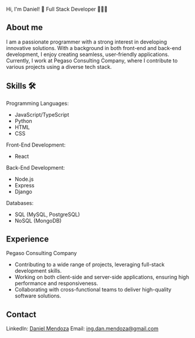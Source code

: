 Hi, I'm Daniel! 👋
Full Stack Developer 🧑🏻‍💻

## About me

I am a passionate programmer with a strong interest in developing innovative solutions. With a background in both front-end and back-end development, I enjoy creating seamless, user-friendly applications. Currently, I work at Pegaso Consulting Company, where I contribute to various projects using a diverse tech stack.

## Skills 🛠️

Programming Languages:

* JavaScript/TypeScript
* Python
* HTML
* CSS

Front-End Development:

* React

Back-End Development:

* Node.js
* Express
* Django

Databases:

* SQL (MySQL, PostgreSQL)
* NoSQL (MongoDB)

## Experience
Pegaso Consulting Company

* Contributing to a wide range of projects, leveraging full-stack development skills.
* Working on both client-side and server-side applications, ensuring high performance and responsiveness.
* Collaborating with cross-functional teams to deliver high-quality software solutions.

## Contact
LinkedIn: [Daniel Mendoza](https://www.linkedin.com/in/daniel-mendoza-299a06167/)
Email: ing.dan.mendoza@gmail.com
